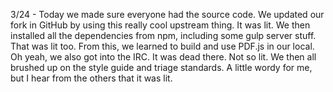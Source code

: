 3/24 - Today we made sure everyone had the source code. We updated our fork in GitHub by using this really cool upstream thing. 
It was lit. We then installed all the dependencies from npm, including some gulp server stuff. That was lit too. From this, we 
learned to build and use PDF.js in our local. Oh yeah, we also got into the IRC. It was dead there. Not so lit. We then all
brushed up on the style guide and triage standards. A little wordy for me, but I hear from the others that it was lit. 
